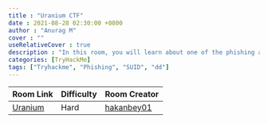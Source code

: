 ```yaml
---
title : "Uranium CTF"
date : 2021-08-28 02:30:00 +0800
author : "Anurag M"
cover : ""
useRelativeCover : true
description : "In this room, you will learn about one of the phishing attack methods."
categories: [TryHackMe]
tags: ["Tryhackme", "Phishing", "SUID", "dd"]
---
```


| Room Link | Difficulty | Room Creator |
|-----------|------------|--------------|
| [Uranium](https://tryhackme.com/room/uranium)  | Hard  |  [hakanbey01](https://tryhackme.com/p/hakanbey01)  |

